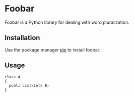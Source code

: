 # Foobar

Foobar is a Python library for dealing with word pluralization.

## Installation

Use the package manager [pip](https://pip.pypa.io/en/stable/) to install foobar.


## Usage

```javsdasdas
class A
{
  publi List<int> B;
}
